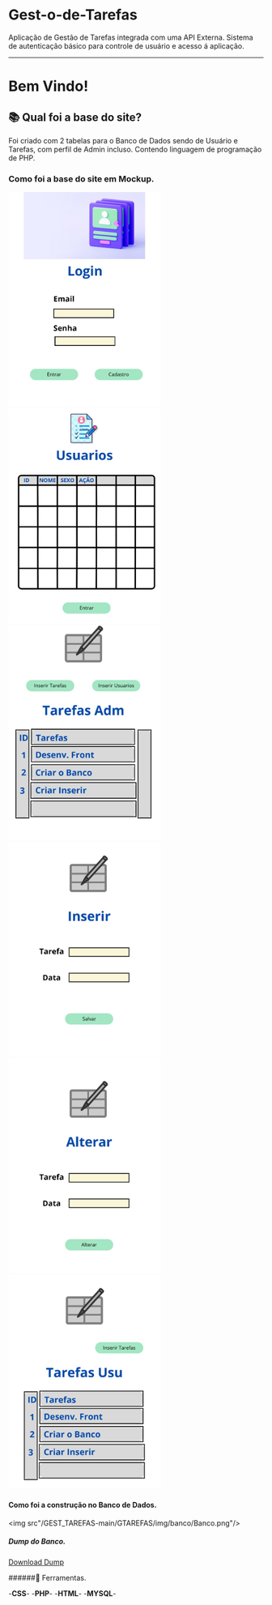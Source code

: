 # Gest-o-de-Tarefas
Aplicação de Gestão de Tarefas integrada com uma API Externa.
Sistema de autenticação básico para controle de usuário e acesso á aplicação.

----------------------------------------------------------------------------

# Bem Vindo!

 

## 📚 Qual foi a base do site?

 Foi criado com 2 tabelas para o Banco de Dados sendo de Usuário e Tarefas, com perfil de Admin incluso. Contendo linguagem de programação de PHP.


### Como foi a base do site em Mockup.

<img src="/GEST_TAREFAS-main/GTAREFAS/img/mockup/Login-1.jpg" width="300"/>
<img src="/GEST_TAREFAS-main/GTAREFAS/img/mockup/Login-2.jpg" width="300"/>
<img src="/GEST_TAREFAS-main/GTAREFAS/img/mockup/Login-3.jpg" width="300"/>
<img src="/GEST_TAREFAS-main/GTAREFAS/img/mockup/Login-4.jpg" width="300"/>
<img src="/GEST_TAREFAS-main/GTAREFAS/img/mockup/Login-5.jpg" width="300"/>
<img src="/GEST_TAREFAS-main/GTAREFAS/img/mockup/Login-6.jpg" width="300"/>


#### Como foi a construção no Banco de Dados.

<img src"/GEST_TAREFAS-main/GTAREFAS/img/banco/Banco.png"/>

##### Dump do Banco.

<a href="GEST_TAREFAS-main/GTAREFAS/dump_mysql/bdprofin.sql">Download Dump</a>


######🔨 Ferramentas.

-**CSS**-
-**PHP**-
-**HTML**-
-**MYSQL**-


